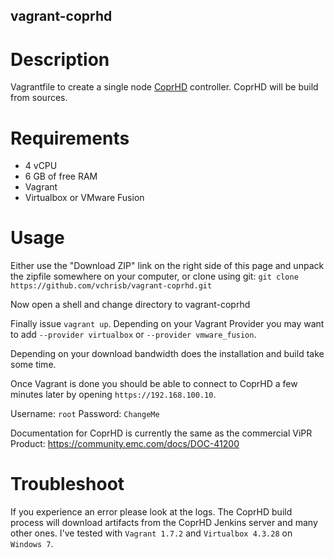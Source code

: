 vagrant-coprhd
---------------

# Description

Vagrantfile to create a single node [CoprHD](coprhd.github.io) controller. CoprHD will be build from sources.

# Requirements
* 4 vCPU 
* 6 GB of free RAM
* Vagrant
* Virtualbox or VMware Fusion

# Usage
Either use the "Download ZIP" link on the right side of this page and unpack the zipfile somewhere on your computer, or clone using git: `git clone https://github.com/vchrisb/vagrant-coprhd.git`

Now open a shell and change directory to vagrant-coprhd

Finally issue `vagrant up`. Depending on your Vagrant Provider you may want to add `--provider virtualbox` or `--provider vmware_fusion`.

Depending on your download bandwidth does the installation and build take some time.

Once Vagrant is done you should be able to connect to CoprHD a few minutes later by opening `https://192.168.100.10`. 

Username: `root`
Password: `ChangeMe`

Documentation for CoprHD is currently the same as the commercial ViPR Product:
https://community.emc.com/docs/DOC-41200

# Troubleshoot

If you experience an error please look at the logs. The CoprHD build process will download artifacts from the CoprHD Jenkins server and many other ones.
I've tested with `Vagrant 1.7.2` and `Virtualbox 4.3.28` on `Windows 7`.
